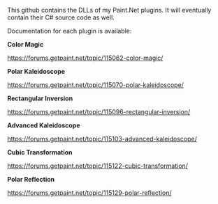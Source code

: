 This github contains the DLLs of my Paint.Net plugins. It will eventually contain their C# source code as well. 

Documentation for each plugin is available:

**Color Magic**

https://forums.getpaint.net/topic/115062-color-magic/

**Polar Kaleidoscope**

https://forums.getpaint.net/topic/115070-polar-kaleidoscope/

**Rectangular Inversion**

https://forums.getpaint.net/topic/115096-rectangular-inversion/

**Advanced Kaleidoscope**

https://forums.getpaint.net/topic/115103-advanced-kaleidoscope/

**Cubic Transformation**

https://forums.getpaint.net/topic/115122-cubic-transformation/

**Polar Reflection**

https://forums.getpaint.net/topic/115129-polar-reflection/
